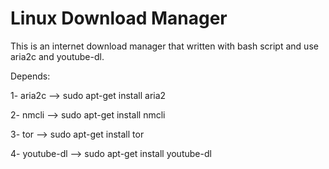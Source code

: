 # Linux Download Manager
This is an internet download manager that written with bash script and use aria2c and youtube-dl.

Depends:

  1- aria2c --> sudo apt-get install aria2

  2- nmcli  --> sudo apt-get install nmcli

  3- tor    --> sudo apt-get install tor

  4- youtube-dl --> sudo apt-get install youtube-dl
